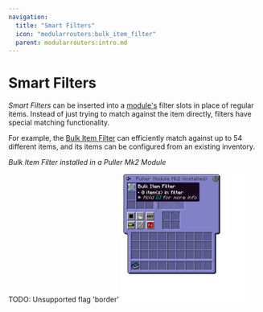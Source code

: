 ```yaml
---
navigation:
  title: "Smart Filters"
  icon: "modularrouters:bulk_item_filter"
  parent: modularrouters:intro.md
---
```


# Smart Filters

*Smart Filters* can be inserted into a [module's](./modules.md) filter slots in place of regular items.  Instead of just trying to match against the item directly, filters have special matching functionality.

For example, the [Bulk Item Filter](../filters/bulk_item.md) can efficiently match against up to 54 different items, and its items can be configured from an existing inventory.

*Bulk Item Filter installed in a Puller Mk2 Module*

TODO: Unsupported flag 'border'
![](bulk_filter.png)


